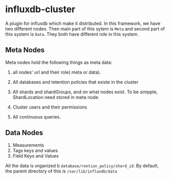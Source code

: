 # influxdb-cluster
A plugin for influxdb which make it distributed. 
In this framework, we have two different nodes. Then main part of this sytem 
is `Meta` and second part of this system is `Data`. They both have different role 
in this system. 

## Meta Nodes

Meta nodes hold the following things as meta data:
1. all nodes' url and their role( meta or data). 

2. All databases and tetention policies that existe in the cluster

3. All shards and shardGroups, and on what nodes exist. To be simpple, ShardLocation
need stored in meta node.

4. Cluster users and their permissions

5. All continuous queries.

## Data Nodes

1. Measurements
2. Tags keys and values
3. Field Keys and Values

All the data is organized b `database/rention_policy/shard_id`. By default, the parent 
directory of this is `/var/lib/influxdb/data`
